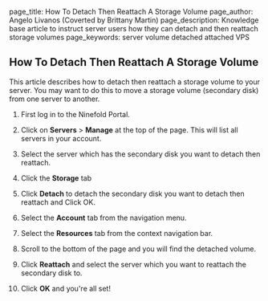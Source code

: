 page_title:       How To Detach Then Reattach A Storage Volume
page_author:      Angelo Livanos (Coverted by Brittany Martin)
page_description: Knowledge base article to instruct server users how they can detach and then reattach storage volumes
page_keywords:    server volume detached attached VPS 

## How To Detach Then Reattach A Storage Volume

This article describes how to detach then reattach a storage volume to your server. You may want to do this to move a storage volume (secondary disk) from one server to another. 

1. First log in to the Ninefold Portal.

2. Click on __Servers__ > __Manage__ at the top of the page. This will list all servers in your account.

3. Select the server which has the secondary disk you want to detach then reattach.

4. Click the __Storage__ tab

5. Click __Detach__ to detach the secondary disk you want to detach then reattach and Click OK.

6. Select the __Account__ tab from the navigation menu.

7. Select the __Resources__ tab from the context navigation bar.

8. Scroll to the bottom of the page and you will find the detached volume.

9. Click __Reattach__ and select the server which you want to reattach the secondary disk to. 

10. Click __OK__ and you're all set!